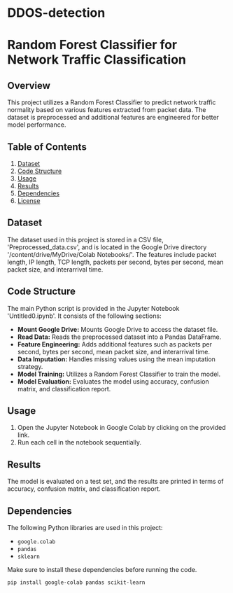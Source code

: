 # DDOS-detection
# Random Forest Classifier for Network Traffic Classification

## Overview

This project utilizes a Random Forest Classifier to predict network traffic normality based on various features extracted from packet data. The dataset is preprocessed and additional features are engineered for better model performance.

## Table of Contents

1. [Dataset](#dataset)
2. [Code Structure](#code-structure)
3. [Usage](#usage)
4. [Results](#results)
5. [Dependencies](#dependencies)
6. [License](#license)

## Dataset

The dataset used in this project is stored in a CSV file, 'Preprocessed_data.csv', and is located in the Google Drive directory '/content/drive/MyDrive/Colab Notebooks/'. The features include packet length, IP length, TCP length, packets per second, bytes per second, mean packet size, and interarrival time.

## Code Structure

The main Python script is provided in the Jupyter Notebook 'Untitled0.ipynb'. It consists of the following sections:

- **Mount Google Drive:** Mounts Google Drive to access the dataset file.
- **Read Data:** Reads the preprocessed dataset into a Pandas DataFrame.
- **Feature Engineering:** Adds additional features such as packets per second, bytes per second, mean packet size, and interarrival time.
- **Data Imputation:** Handles missing values using the mean imputation strategy.
- **Model Training:** Utilizes a Random Forest Classifier to train the model.
- **Model Evaluation:** Evaluates the model using accuracy, confusion matrix, and classification report.

## Usage

1. Open the Jupyter Notebook in Google Colab by clicking on the provided link.
2. Run each cell in the notebook sequentially.

## Results

The model is evaluated on a test set, and the results are printed in terms of accuracy, confusion matrix, and classification report.

## Dependencies

The following Python libraries are used in this project:

- `google.colab`
- `pandas`
- `sklearn`

Make sure to install these dependencies before running the code.

```bash
pip install google-colab pandas scikit-learn
